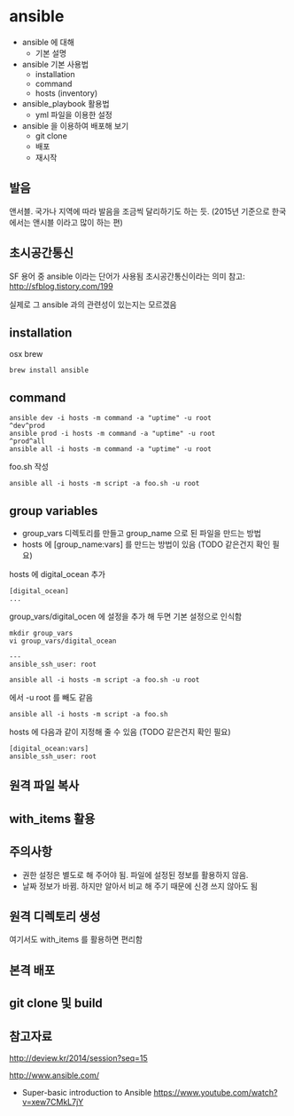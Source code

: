 # ansible
* ansible 에 대해
  * 기본 설명
* ansible 기본 사용법
  * installation
  * command
  * hosts (inventory)
* ansible_playbook 활용법
  * yml 파일을 이용한 설정
* ansible 을 이용하여 배포해 보기
  * git clone
  * 배포
  * 재시작


## 발음
앤서블. 국가나 지역에 따라 발음을 조금씩 달리하기도 하는 듯. (2015년 기준으로 한국에서는 앤시블 이라고 많이 하는 편)

## 초시공간통신
SF 용어 중 ansible 이라는 단어가 사용됨 초시공간통신이라는 의미
참고: http://sfblog.tistory.com/199

실제로 그 ansible 과의 관련성이 있는지는 모르겠음


## installation
osx brew
```
brew install ansible
```

## command
```
ansible dev -i hosts -m command -a "uptime" -u root
^dev^prod
ansible prod -i hosts -m command -a "uptime" -u root
^prod^all
ansible all -i hosts -m command -a "uptime" -u root
```

foo.sh 작성
```
ansible all -i hosts -m script -a foo.sh -u root
```

## group variables
* group_vars 디렉토리를 만들고 group_name 으로 된 파일을 만드는 방법
* hosts 에 [group_name:vars] 를 만드는 방법이 있음 (TODO 같은건지 확인 필요)

hosts 에 digital_ocean 추가

```
[digital_ocean]
...
```

group_vars/digital_ocen 에 설정을 추가 해 두면 기본 설정으로 인식함
```
mkdir group_vars
vi group_vars/digital_ocean
```

```
---
ansible_ssh_user: root
```

```
ansible all -i hosts -m script -a foo.sh -u root
```

에서 -u root 를 빼도 같음

```
ansible all -i hosts -m script -a foo.sh
```

hosts 에 다음과 같이 지정해 줄 수 있음 (TODO 같은건지 확인 필요)
```
[digital_ocean:vars]
ansible_ssh_user: root
```

## 원격 파일 복사

## with_items 활용

## 주의사항
* 권한 설정은 별도로 해 주어야 됨. 파일에 설정된 정보를 활용하지 않음.
* 날짜 정보가 바뀜. 하지만 알아서 비교 해 주기 때문에 신경 쓰지 않아도 됨

## 원격 디렉토리 생성
여기서도 with_items 를 활용하면 편리함

## 본격 배포

## git clone 및 build

## 참고자료
http://deview.kr/2014/session?seq=15

http://www.ansible.com/

* Super-basic introduction to Ansible
https://www.youtube.com/watch?v=xew7CMkL7jY